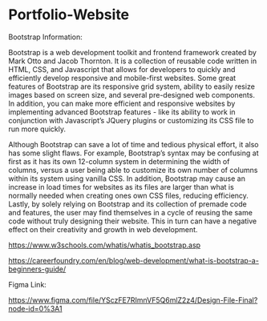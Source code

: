 # Portfolio-Website

Bootstrap Information: 

Bootstrap is a web development toolkit and frontend framework created by Mark Otto and Jacob Thornton. It is a collection of reusable code written in HTML, CSS, and Javascript that allows for developers to quickly and efficiently develop responsive and mobile-first websites. Some great features of Bootstrap are its responsive grid system, ability to easily resize images based on screen size, and several pre-designed web components. In addition, you can make more efficient and responsive websites by implementing advanced Bootstrap features - like its ability to work in conjunction with Javascript’s JQuery plugins or customizing its CSS file to run more quickly.

Although Bootstrap can save a lot of time and tedious physical effort, it also has some slight flaws. For example, Bootstrap’s syntax may be confusing at first as it has its own 12-column system in determining the width of columns, versus a user being able to customize its own number of columns within its system using vanilla CSS. In addition, Bootstrap may cause an increase in load times for websites as its files are larger than what is normally needed when creating ones own CSS files, reducing efficiency. Lastly, by solely relying on Bootstrap and its collection of premade code and features, the user may find themselves in a cycle of reusing the same code without truly designing their website. This in turn can have a negative effect on their creativity and growth in web development.

https://www.w3schools.com/whatis/whatis_bootstrap.asp

https://careerfoundry.com/en/blog/web-development/what-is-bootstrap-a-beginners-guide/


Figma Link: 

https://www.figma.com/file/YSczFE7RImnVF5Q6mlZ2z4/Design-File-Final?node-id=0%3A1


